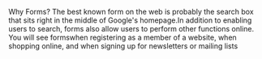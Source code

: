 Why Forms?
The best known form on the web is probably 
the search box that sits right in the middle of 
Google's homepage.In addition to enabling users to 
search, forms also allow users 
to perform other functions 
online. You will see formswhen registering as a member 
of a website, when shopping 
online, and when signing up for 
newsletters or mailing lists 